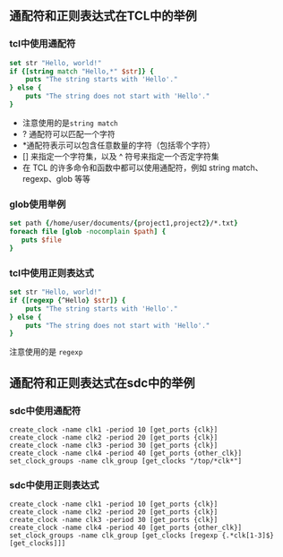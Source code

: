 ## 通配符和正则表达式在TCL中的举例
### tcl中使用通配符
```tcl
set str "Hello, world!"
if {[string match "Hello,*" $str]} {
    puts "The string starts with 'Hello'."
} else {
    puts "The string does not start with 'Hello'."
}
```
- 注意使用的是```string match ```
- ? 通配符可以匹配一个字符
- *通配符表示可以包含任意数量的字符（包括零个字符）
- [] 来指定一个字符集，以及 ^ 符号来指定一个否定字符集
- 在 TCL 的许多命令和函数中都可以使用通配符，例如 string match、regexp、glob 等等
### glob使用举例
``` tcl
set path {/home/user/documents/{project1,project2}/*.txt}
foreach file [glob -nocomplain $path] {
   puts $file
}
```

### tcl中使用正则表达式
```tcl
set str "Hello, world!"
if {[regexp {^Hello} $str]} {
    puts "The string starts with 'Hello'."
} else {
    puts "The string does not start with 'Hello'."
}
```
注意使用的是 ```regexp```

## 通配符和正则表达式在sdc中的举例
### sdc中使用通配符
```sdc
create_clock -name clk1 -period 10 [get_ports {clk}]
create_clock -name clk2 -period 20 [get_ports {clk}]
create_clock -name clk3 -period 30 [get_ports {clk}]
create_clock -name clk4 -period 40 [get_ports {other_clk}]
set_clock_groups -name clk_group [get_clocks "/top/*clk*"]
```

### sdc中使用正则表达式
```sdc
create_clock -name clk1 -period 10 [get_ports {clk}]
create_clock -name clk2 -period 20 [get_ports {clk}]
create_clock -name clk3 -period 30 [get_ports {clk}]
create_clock -name clk4 -period 40 [get_ports {other_clk}]
set_clock_groups -name clk_group [get_clocks [regexp {.*clk[1-3]$} [get_clocks]]]
```
